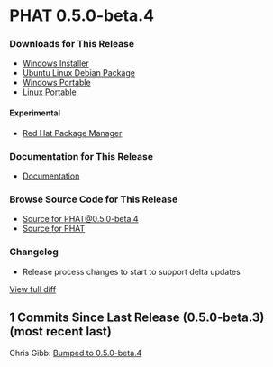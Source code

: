 # PHAT 0.5.0-beta.4
### Downloads for This Release
* [Windows Installer](https://github.com/chgibb/PHAT/releases/download/0.5.0-beta.4/phat-win32-x64-setup.exe)  
* [Ubuntu Linux Debian Package](https://github.com/chgibb/PHAT/releases/download/0.5.0-beta.4/phat_0.5.0.beta.4_amd64.deb)  
* [Windows Portable](https://github.com/chgibb/PHAT/releases/download/0.5.0-beta.4/phat-win32-x64-portable.zip)  
* [Linux Portable](https://github.com/chgibb/PHAT/releases/download/0.5.0-beta.4/phat-linux-x64-portable.tar.gz)
#### Experimental
* [Red Hat Package Manager](https://github.com/chgibb/PHAT/releases/download/0.5.0-beta.4/phat-0.5.0-beta.4.x86_64.rpm)

### Documentation for This Release
* [Documentation](https://chgibb.github.io/PHATDocs/docs/releases/0.5.0-beta.4/home)

### Browse Source Code for This Release
* [Source for PHAT@0.5.0-beta.4](https://github.com/chgibb/PHAT/tree/0.5.0-beta.4)
* [Source for PHAT](https://github.com/chgibb/PHAT)

### Changelog
* Release process changes to start to support delta updates  
  
[View full diff](https://github.com/chgibb/PHAT/compare/0.5.0-beta.3...0.5.0-beta.4) 
  
## 1 Commits Since Last Release (0.5.0-beta.3) (most recent last)  
Chris Gibb: [Bumped to 0.5.0-beta.4](https://github.com/chgibb/PHAT/commit/0ed752c36414bf547c682e5b715d236ec958215b)  
